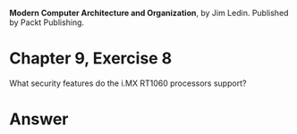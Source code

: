 __Modern Computer Architecture and Organization__, by Jim Ledin. Published by Packt Publishing.
# Chapter 9, Exercise 8

What security features do the i.MX RT1060 processors support? 

# Answer
